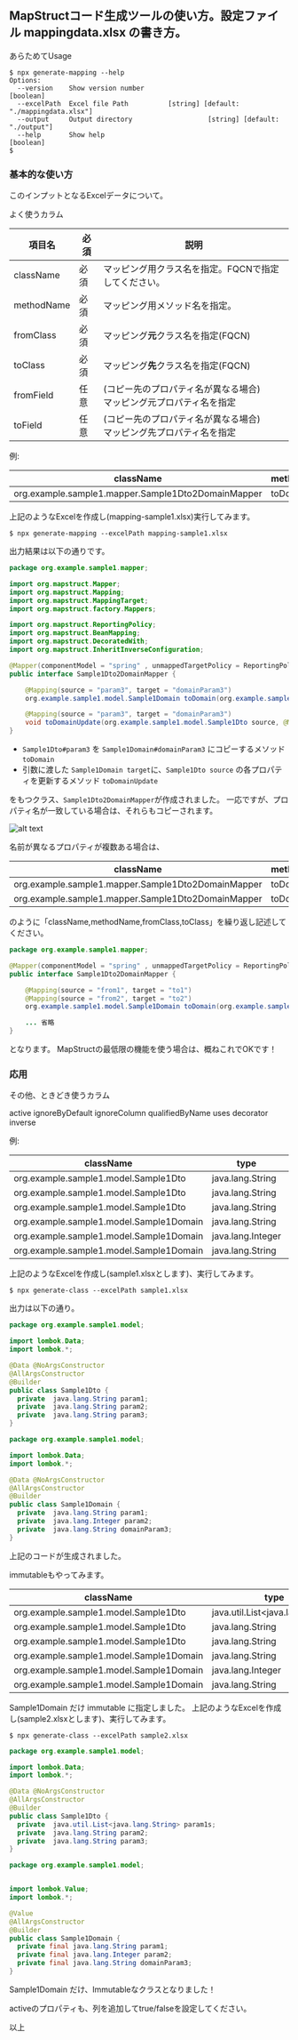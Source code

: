 
## MapStructコード生成ツールの使い方。設定ファイル mappingdata.xlsx の書き方。

あらためてUsage

```console
$ npx generate-mapping --help
Options:
  --version    Show version number                                     [boolean]
  --excelPath  Excel file Path          [string] [default: "./mappingdata.xlsx"]
  --output     Output directory                   [string] [default: "./output"]
  --help       Show help                                               [boolean]
$ 
```


### 基本的な使い方

このインプットとなるExcelデータについて。

よく使うカラム

|項目名|必須|説明|
|--|--|--|
|className|必須|マッピング用クラス名を指定。FQCNで指定してください。|
|methodName|必須|マッピング用メソッド名を指定。|
|fromClass|必須|マッピング**元**クラス名を指定(FQCN)|
|toClass|必須|マッピング**先**クラス名を指定(FQCN)|
|fromField|任意|(コピー先のプロパティ名が異なる場合)<br />マッピング元プロパティ名を指定|
|toField|任意|(コピー先のプロパティ名が異なる場合)<br />マッピング先プロパティ名を指定|


例:

| className                                          | methodName | fromClass                            | toClass                                 | fromField | toField      |
| -------------------------------------------------- | ---------- | ------------------------------------ | --------------------------------------- | --------- | ------------ |
| org.example.sample1.mapper.Sample1Dto2DomainMapper | toDomain   | org.example.sample1.model.Sample1Dto | org.example.sample1.model.Sample1Domain | param3    | domainParam3 |

上記のようなExcelを作成し(mapping-sample1.xlsx)実行してみます。


```console
$ npx generate-mapping --excelPath mapping-sample1.xlsx 
```

出力結果は以下の通りです。

```java
package org.example.sample1.mapper;

import org.mapstruct.Mapper;
import org.mapstruct.Mapping;
import org.mapstruct.MappingTarget;
import org.mapstruct.factory.Mappers;

import org.mapstruct.ReportingPolicy;
import org.mapstruct.BeanMapping;
import org.mapstruct.DecoratedWith;
import org.mapstruct.InheritInverseConfiguration;

@Mapper(componentModel = "spring" , unmappedTargetPolicy = ReportingPolicy.WARN  )
public interface Sample1Dto2DomainMapper {

    @Mapping(source = "param3", target = "domainParam3")
    org.example.sample1.model.Sample1Domain toDomain(org.example.sample1.model.Sample1Dto source);

    @Mapping(source = "param3", target = "domainParam3")
    void toDomainUpdate(org.example.sample1.model.Sample1Dto source, @MappingTarget org.example.sample1.model.Sample1Domain target);
}
```


- ``Sample1Dto#param3`` を ``Sample1Domain#domainParam3`` にコピーするメソッド ``toDomain``
- 引数に渡した ``Sample1Domain target``に、``Sample1Dto source`` の各プロパティを更新するメソッド ``toDomainUpdate``

をもつクラス、``Sample1Dto2DomainMapper``が作成されました。
一応ですが、プロパティ名が一致している場合は、それらもコピーされます。

 
![alt text](sample1.png)


名前が異なるプロパティが複数ある場合は、


| className                                          | methodName | fromClass                            | toClass                                 | fromField | toField |
| -------------------------------------------------- | ---------- | ------------------------------------ | --------------------------------------- | --------- | ------- |
| org.example.sample1.mapper.Sample1Dto2DomainMapper | toDomain   | org.example.sample1.model.Sample1Dto | org.example.sample1.model.Sample1Domain | from1     | to1     |
| org.example.sample1.mapper.Sample1Dto2DomainMapper | toDomain   | org.example.sample1.model.Sample1Dto | org.example.sample1.model.Sample1Domain | from2     | to2     |

のように「className,methodName,fromClass,toClass」を繰り返し記述してください。


```java
package org.example.sample1.mapper;

@Mapper(componentModel = "spring" , unmappedTargetPolicy = ReportingPolicy.WARN  )
public interface Sample1Dto2DomainMapper {

    @Mapping(source = "from1", target = "to1")
    @Mapping(source = "from2", target = "to2")
    org.example.sample1.model.Sample1Domain toDomain(org.example.sample1.model.Sample1Dto source);

    ... 省略
}
```

となります。
MapStructの最低限の機能を使う場合は、概ねこれでOKです！



### 応用




その他、ときどき使うカラム


active
ignoreByDefault
ignoreColumn
qualifiedByName
uses
decorator
inverse




例:




| className                               | type              | fieldName    |
| --------------------------------------- | ----------------- | ------------ |
| org.example.sample1.model.Sample1Dto    | java.lang.String  | param1       |
| org.example.sample1.model.Sample1Dto    | java.lang.String  | param2       |
| org.example.sample1.model.Sample1Dto    | java.lang.String  | param3       |
| org.example.sample1.model.Sample1Domain | java.lang.String  | param1       |
| org.example.sample1.model.Sample1Domain | java.lang.Integer | param2       |
| org.example.sample1.model.Sample1Domain | java.lang.String  | domainParam3 |

上記のようなExcelを作成し(sample1.xlsxとします)、実行してみます。

```console
$ npx generate-class --excelPath sample1.xlsx
```

出力は以下の通り。
 
```java
package org.example.sample1.model;

import lombok.Data;
import lombok.*;

@Data @NoArgsConstructor
@AllArgsConstructor
@Builder
public class Sample1Dto {
  private  java.lang.String param1;
  private  java.lang.String param2;
  private  java.lang.String param3;
}
```

```java
package org.example.sample1.model;

import lombok.Data;
import lombok.*;

@Data @NoArgsConstructor
@AllArgsConstructor
@Builder
public class Sample1Domain {
  private  java.lang.String param1;
  private  java.lang.Integer param2;
  private  java.lang.String domainParam3;
}
```

上記のコードが生成されました。


immutableもやってみます。

| className                               | type                             | fieldName    | immutable |
| --------------------------------------- | -------------------------------- | ------------ | --------- |
| org.example.sample1.model.Sample1Dto    | java.util.List<java.lang.String> | param1s      |           |
| org.example.sample1.model.Sample1Dto    | java.lang.String                 | param2       |           |
| org.example.sample1.model.Sample1Dto    | java.lang.String                 | param3       |           |
| org.example.sample1.model.Sample1Domain | java.lang.String                 | param1       | TRUE      |
| org.example.sample1.model.Sample1Domain | java.lang.Integer                | param2       |           |
| org.example.sample1.model.Sample1Domain | java.lang.String                 | domainParam3 |           |



Sample1Domain だけ immutable に指定しました。
上記のようなExcelを作成し(sample2.xlsxとします)、実行してみます。


```console
$ npx generate-class --excelPath sample2.xlsx
```


```java
package org.example.sample1.model;

import lombok.Data;
import lombok.*;

@Data @NoArgsConstructor
@AllArgsConstructor
@Builder
public class Sample1Dto {
  private  java.util.List<java.lang.String> param1s;
  private  java.lang.String param2;
  private  java.lang.String param3;
}
```


```java
package org.example.sample1.model;


import lombok.Value;
import lombok.*;

@Value
@AllArgsConstructor
@Builder
public class Sample1Domain {
  private final java.lang.String param1;
  private final java.lang.Integer param2;
  private final java.lang.String domainParam3;
}

```

Sample1Domain だけ、Immutableなクラスとなりました！


activeのプロパティも、列を追加してtrue/falseを設定してください。

以上